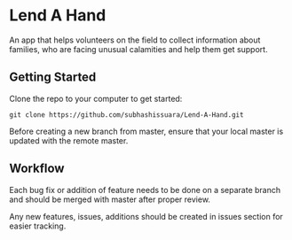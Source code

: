 # Lend A Hand

An app that helps volunteers on the field to collect information about families, who are facing unusual calamities and help them get support.

## Getting Started

Clone the repo to your computer to get started:

`git clone https://github.com/subhashissuara/Lend-A-Hand.git`

Before creating a new branch from master, ensure that your local master is updated with the remote master.

## Workflow

Each bug fix or addition of feature needs to be done on a separate branch and should be merged with master after proper review.

Any new features, issues, additions should be created in issues section for easier tracking.
